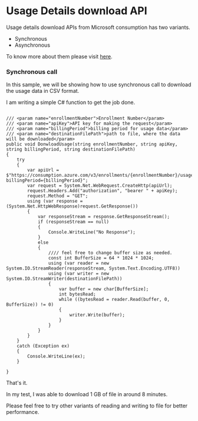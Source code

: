 # Usage Details download API



Usage details download APIs from Microsoft consumption has two variants.

- Synchronous 
- Asynchronous

To know more about them please visit [here](https://docs.microsoft.com/en-us/rest/api/billing/enterprise/billing-enterprise-api-usage-detail).



### Synchronous call

In this sample, we will be showing how to use synchronous call to download the usage data in CSV format.

I am writing a simple C# function to get the job done. 

``` 
     
/// <param name="enrollmentNumber">Enrollment Number</param>
/// <param name="apiKey">API key for making the request</param>
/// <param name="billingPeriod">billing period for usage data</param>
/// <param name="destinationFilePath">path to file, where the data will be downloaded</param>
public void DonwloadUsage(string enrollmentNumber, string apiKey, string billingPeriod, string destinationFilePath)
{
	try
	{
		var apiUrl = $"https://consumption.azure.com/v3/enrollments/{enrollmentNumber}/usagedetails/download?billingPeriod={billingPeriod}";
		var request = System.Net.WebRequest.CreateHttp(apiUrl);
		request.Headers.Add("authorization", "bearer " + apiKey);
		request.Method = "GET";
		using (var response = (System.Net.HttpWebResponse)request.GetResponse())
		{
			var responseStream = response.GetResponseStream();
			if (responseStream == null)
			{
				Console.WriteLine("No Response");
			}
			else
			{
				//// feel free to change buffer size as needed.
				const int BufferSize = 64 * 1024 * 1024;
				using (var reader = new System.IO.StreamReader(responseStream, System.Text.Encoding.UTF8))
				using (var writer = new System.IO.StreamWriter(destinationFilePath))
				{
					var buffer = new char[BufferSize];
					int bytesRead;
					while ((bytesRead = reader.Read(buffer, 0, BufferSize)) != 0)
					{
						writer.Write(buffer);
					}
				}
			}
		}
	}
	catch (Exception ex)
	{
		Console.WriteLine(ex);
	}

}
```



That's it.

In my test, I was able to download 1 GB of file in around 8 minutes. 

Please feel free to try other variants of reading and writing to file for better performance.

